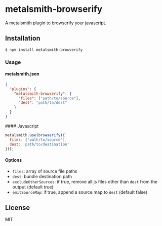 # metalsmith-browserify

A metalsmith plugin to browserify your javascript.

## Installation

    $ npm install metalsmith-browserify

### Usage

#### metalsmith.json

```json
{
  "plugins": {
    "metalsmith-browserify": {
      "files": ["path/to/source"],
      "dest": "path/to/dest"
    }
  }
}
```

#### Javascript

```js
metalsmith.use(browserify({
  files: ['path/to/source'],
  dest: 'path/to/destination'
}));
```

#### Options

- `files`: array of source file paths
- `dest`: bundle destination path
- `excludeOtherSources`: if true, remove all js files other than `dest` from the output (default true)
- `emitSourceMap`: if true, append a source map to `dest` (default false)

## License

MIT
